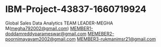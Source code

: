 # IBM-Project-43837-1660719924
Global Sales Data Analytics
TEAM LEADER-MEGHA M(megha792002@gmail.com)
MEMBER1-doddamreddyparameswar@gmail.com
MEMEBER2-poornimayavam2002@gmail.com
MEMBER3-rukmanimsr21@gmail.com
